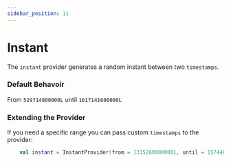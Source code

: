 ```yaml
---
sidebar_position: 11
---
```


# Instant

The `instant` provider generates a random instant between two `timestamps`.

### Default Behavoir
From `529714800000L` until `1617141600000L`

### Extending the Provider

If you need a specific range you can pass custom `timestamps` to the provider:

```kotlin
    val instant = InstantProvider(from = 1315260000000L, until = 1574486400000L).get()
```
